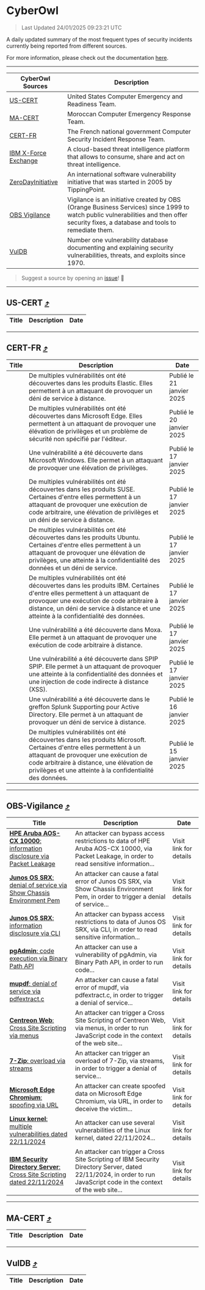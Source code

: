 
 <div id='top'></div>

# CyberOwl

 > Last Updated 24/01/2025 09:23:21 UTC
 
 A daily updated summary of the most frequent types of security incidents currently being reported from different sources.
 
 For more information, please check out the documentation [here](./docs/README.md).
 
 ---
 |CyberOwl Sources|Description|
 |---|---|
 |[US-CERT](#us-cert-arrow_heading_up)|United States Computer Emergency and Readiness Team.|
 |[MA-CERT](#ma-cert-arrow_heading_up)|Moroccan Computer Emergency Response Team.|
 |[CERT-FR](#cert-fr-arrow_heading_up)|The French national government Computer Security Incident Response Team.|
 |[IBM X-Force Exchange](#ibmcloud-arrow_heading_up)|A cloud-based threat intelligence platform that allows to consume, share and act on threat intelligence.|
 |[ZeroDayInitiative](#zerodayinitiative-arrow_heading_up)|An international software vulnerability initiative that was started in 2005 by TippingPoint.|
 |[OBS Vigilance](#obs-vigilance-arrow_heading_up)|Vigilance is an initiative created by OBS (Orange Business Services) since 1999 to watch public vulnerabilities and then offer security fixes, a database and tools to remediate them.|
 |[VulDB](#vuldb-arrow_heading_up)|Number one vulnerability database documenting and explaining security vulnerabilities, threats, and exploits since 1970.|
 
 > Suggest a source by opening an [issue](https://github.com/karimhabush/cyberowl/issues)! :raised_hands:
 ---

## US-CERT [:arrow_heading_up:](#cyberowl)

 |Title|Description|Date|
 |---|---|---|
 
 ---

## CERT-FR [:arrow_heading_up:](#cyberowl)

 |Title|Description|Date|
 |---|---|---|
 |[](https://www.cert.ssi.gouv.fr/avis/CERTFR-2025-AVI-0050/)|De multiples vulnérabilités ont été découvertes dans les produits Elastic. Elles permettent à un attaquant de provoquer un déni de service à distance.|Publié le 21 janvier 2025|
 |[](https://www.cert.ssi.gouv.fr/avis/CERTFR-2025-AVI-0049/)|De multiples vulnérabilités ont été découvertes dans Microsoft Edge. Elles permettent à un attaquant de provoquer une élévation de privilèges et un problème de sécurité non spécifié par l'éditeur.|Publié le 20 janvier 2025|
 |[](https://www.cert.ssi.gouv.fr/avis/CERTFR-2025-AVI-0048/)|Une vulnérabilité a été découverte dans Microsoft Windows. Elle permet à un attaquant de provoquer une élévation de privilèges.|Publié le 17 janvier 2025|
 |[](https://www.cert.ssi.gouv.fr/avis/CERTFR-2025-AVI-0047/)|De multiples vulnérabilités ont été découvertes dans les produits SUSE. Certaines d'entre elles permettent à un attaquant de provoquer une exécution de code arbitraire, une élévation de privilèges et un déni de service à distance.|Publié le 17 janvier 2025|
 |[](https://www.cert.ssi.gouv.fr/avis/CERTFR-2025-AVI-0046/)|De multiples vulnérabilités ont été découvertes dans les produits Ubuntu. Certaines d'entre elles permettent à un attaquant de provoquer une élévation de privilèges, une atteinte à la confidentialité des données et un déni de service.|Publié le 17 janvier 2025|
 |[](https://www.cert.ssi.gouv.fr/avis/CERTFR-2025-AVI-0045/)|De multiples vulnérabilités ont été découvertes dans les produits IBM. Certaines d'entre elles permettent à un attaquant de provoquer une exécution de code arbitraire à distance, un déni de service à distance et une atteinte à la confidentialité des données.|Publié le 17 janvier 2025|
 |[](https://www.cert.ssi.gouv.fr/avis/CERTFR-2025-AVI-0044/)|Une vulnérabilité a été découverte dans Moxa. Elle permet à un attaquant de provoquer une exécution de code arbitraire à distance.|Publié le 17 janvier 2025|
 |[](https://www.cert.ssi.gouv.fr/avis/CERTFR-2025-AVI-0043/)|Une vulnérabilité a été découverte dans SPIP SPIP. Elle permet à un attaquant de provoquer une atteinte à la confidentialité des données et une injection de code indirecte à distance (XSS).|Publié le 17 janvier 2025|
 |[](https://www.cert.ssi.gouv.fr/avis/CERTFR-2025-AVI-0042/)|Une vulnérabilité a été découverte dans le greffon Splunk Supporting pour Active Directory. Elle permet à un attaquant de provoquer un déni de service à distance.|Publié le 16 janvier 2025|
 |[](https://www.cert.ssi.gouv.fr/avis/CERTFR-2025-AVI-0041/)|De multiples vulnérabilités ont été découvertes dans les produits Microsoft. Certaines d'entre elles permettent à un attaquant de provoquer une exécution de code arbitraire à distance, une élévation de privilèges et une atteinte à la confidentialité des données.|Publié le 15 janvier 2025|
 
 ---

## OBS-Vigilance [:arrow_heading_up:](#cyberowl)

 |Title|Description|Date|
 |---|---|---|
 |[<a href="https://vigilance.fr/vulnerability/HPE-Aruba-AOS-CX-10000-information-disclosure-via-Packet-Leakage-46035" class="noirorange"><b>HPE Aruba AOS-CX 10000</b>: information disclosure via Packet Leakage</a>](https://vigilance.fr/vulnerability/HPE-Aruba-AOS-CX-10000-information-disclosure-via-Packet-Leakage-46035)|An attacker can bypass access restrictions to data of HPE Aruba AOS-CX 10000, via Packet Leakage, in order to read sensitive information...|Visit link for details|
 |[<a href="https://vigilance.fr/vulnerability/Junos-OS-SRX-denial-of-service-via-Show-Chassis-Environment-Pem-46025" class="noirorange"><b>Junos OS SRX</b>: denial of service via Show Chassis Environment Pem</a>](https://vigilance.fr/vulnerability/Junos-OS-SRX-denial-of-service-via-Show-Chassis-Environment-Pem-46025)|An attacker can cause a fatal error of Junos OS SRX, via Show Chassis Environment Pem, in order to trigger a denial of service...|Visit link for details|
 |[<a href="https://vigilance.fr/vulnerability/Junos-OS-SRX-information-disclosure-via-CLI-46024" class="noirorange"><b>Junos OS SRX</b>: information disclosure via CLI</a>](https://vigilance.fr/vulnerability/Junos-OS-SRX-information-disclosure-via-CLI-46024)|An attacker can bypass access restrictions to data of Junos OS SRX, via CLI, in order to read sensitive information...|Visit link for details|
 |[<a href="https://vigilance.fr/vulnerability/pgAdmin-code-execution-via-Binary-Path-API-44124" class="noirorange"><b>pgAdmin</b>: code execution via Binary Path API</a>](https://vigilance.fr/vulnerability/pgAdmin-code-execution-via-Binary-Path-API-44124)|An attacker can use a vulnerability of pgAdmin, via Binary Path API, in order to run code...|Visit link for details|
 |[<a href="https://vigilance.fr/vulnerability/mupdf-denial-of-service-via-pdfextract-c-46019" class="noirorange"><b>mupdf</b>: denial of service via pdfextract.c</a>](https://vigilance.fr/vulnerability/mupdf-denial-of-service-via-pdfextract-c-46019)|An attacker can cause a fatal error of mupdf, via pdfextract.c, in order to trigger a denial of service...|Visit link for details|
 |[<a href="https://vigilance.fr/vulnerability/Centreon-Web-Cross-Site-Scripting-via-menus-45728" class="noirorange"><b>Centreon Web</b>: Cross Site Scripting via menus</a>](https://vigilance.fr/vulnerability/Centreon-Web-Cross-Site-Scripting-via-menus-45728)|An attacker can trigger a Cross Site Scripting of Centreon Web, via menus, in order to run JavaScript code in the context of the web site...|Visit link for details|
 |[<a href="https://vigilance.fr/vulnerability/7-Zip-overload-via-streams-45727" class="noirorange"><b>7-Zip</b>: overload via streams</a>](https://vigilance.fr/vulnerability/7-Zip-overload-via-streams-45727)|An attacker can trigger an overload of 7-Zip, via streams, in order to trigger a denial of service...|Visit link for details|
 |[<a href="https://vigilance.fr/vulnerability/Microsoft-Edge-Chromium-spoofing-via-URL-45725" class="noirorange"><b>Microsoft Edge Chromium</b>: spoofing via URL</a>](https://vigilance.fr/vulnerability/Microsoft-Edge-Chromium-spoofing-via-URL-45725)|An attacker can create spoofed data on Microsoft Edge Chromium, via URL, in order to deceive the victim...|Visit link for details|
 |[<a href="https://vigilance.fr/vulnerability/Linux-kernel-multiple-vulnerabilities-dated-22-11-2024-45724" class="noirorange"><b>Linux kernel</b>: multiple vulnerabilities dated 22/11/2024</a>](https://vigilance.fr/vulnerability/Linux-kernel-multiple-vulnerabilities-dated-22-11-2024-45724)|An attacker can use several vulnerabilities of the Linux kernel, dated 22/11/2024...|Visit link for details|
 |[<a href="https://vigilance.fr/vulnerability/IBM-Security-Directory-Server-Cross-Site-Scripting-dated-22-11-2024-45723" class="noirorange"><b>IBM Security Directory Server</b>: Cross Site Scripting dated 22/11/2024</a>](https://vigilance.fr/vulnerability/IBM-Security-Directory-Server-Cross-Site-Scripting-dated-22-11-2024-45723)|An attacker can trigger a Cross Site Scripting of IBM Security Directory Server, dated 22/11/2024, in order to run JavaScript code in the context of the web site...|Visit link for details|
 
 ---

## MA-CERT [:arrow_heading_up:](#cyberowl)

 |Title|Description|Date|
 |---|---|---|
 
 ---

## VulDB [:arrow_heading_up:](#cyberowl)

 |Title|Description|Date|
 |---|---|---|
 